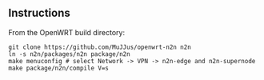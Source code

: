 ## Instructions

From the OpenWRT build directory:

```
git clone https://github.com/MuJJus/openwrt-n2n n2n
ln -s n2n/packages/n2n package/n2n
make menuconfig # select Network -> VPN -> n2n-edge and n2n-supernode
make package/n2n/compile V=s
```
